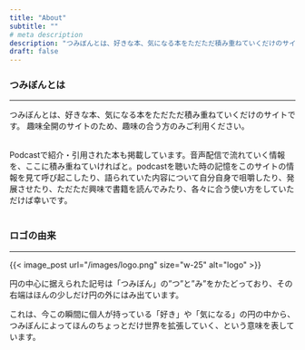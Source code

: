 ```yaml
---
title: "About"
subtitle: ""
# meta description
description: "つみぼんとは、好きな本、気になる本をただただ積み重ねていくだけのサイトです。Podcast「超相対性理論」、「ゆる言語学ラジオ」、「コテンラジオ」の参考文献や、紹介・引用された本も掲載しています。"
draft: false
---
```


### つみぼんとは
<hr>
つみぼんとは、好きな本、気になる本をただただ積み重ねていくだけのサイトです。
趣味全開のサイトのため、趣味の合う方のみご利用ください。<br><br>

Podcastで紹介・引用された本も掲載しています。音声配信で流れていく情報を、ここに積み重ねていければと。podcastを聴いた時の記憶をこのサイトの情報を見て呼び起こしたり、語られていた内容について自分自身で咀嚼したり、発展させたり、ただただ興味で書籍を読んでみたり、各々に合う使い方をしていただけば幸いです。
<br>
<br>

### ロゴの由来
<hr>

{{< image_post url="/images/logo.png" size="w-25" alt="logo" >}}

円の中心に据えられた記号は「つみぼん」の”つ”と”み”をかたどっており、その右端はほんの少しだけ円の外にはみ出ています。<br>

これは、今この瞬間に個人が持っている「好き」や「気になる」の円の中から、つみぼんによってほんのちょっとだけ世界を拡張していく、という意味を表しています。<br>

